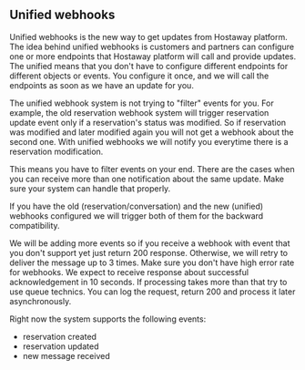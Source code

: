 ## Unified webhooks

Unified webhooks is the new way to get updates from Hostaway platform.
The idea behind unified webhooks is customers and partners can configure one or more endpoints that Hostaway platform 
will call and provide updates.
The unified means that you don't have to configure different endpoints for different objects or events. You configure it
once, and we will call the endpoints as soon as we have an update for you. 

The unified webhook system is not trying to "filter" events for you. For example, the old reservation webhook system
will trigger reservation update event only if a reservation's status was modified. So if reservation was modified 
and later modified again you will not get a webhook about the second one.
With unified webhooks we will notify you everytime there is a reservation modification.  

This means you have to filter events on your end. There are the cases when you can receive more than one notification about
the same update. Make sure your system can handle that properly.
 
If you have the old (reservation/conversation) and the new (unified) webhooks configured we will trigger 
both of them for the backward compatibility.
 
 
We will be adding more events so if you receive a webhook with event that you don't support yet just return 200 response. 
Otherwise, we will retry to deliver the message up to 3 times. Make sure you don't have high error rate for webhooks. We
expect to receive response about successful acknowledgement in 10 seconds. If processing takes more than that try to use queue
technics. You can log the request, return 200 and process it later asynchronously.

Right now the system supports the following events:

- reservation created
- reservation updated
- new message received








